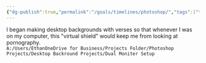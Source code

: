 ```yaml
---
{"dg-publish":true,"permalink":"/goals/timelines/photoshop/","tags":["timeline","personal"],"created":"","updated":""}
---
```



I began making desktop backgrounds with verses so that whenever I was on my computer, this "virtual shield" would keep me from looking at pornography.  
`A:/Users/EthanOneDrive for Business/Projects Folder/Photoshop Projects/Desktop Backround Projects/Dual Moniter Setup`